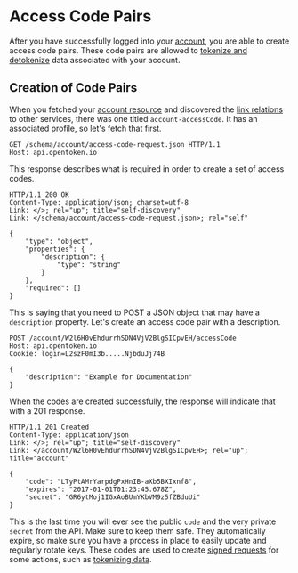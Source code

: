 Access Code Pairs
=================

After you have successfully logged into your [account], you are able to create access code pairs.  These code pairs are allowed to [tokenize and detokenize](tokens.md) data associated with your account.


Creation of Code Pairs
----------------------

When you fetched your [account resource][account] and discovered the [link relations](links.md) to other services, there was one titled `account-accessCode`.  It has an associated profile, so let's fetch that first.

    GET /schema/account/access-code-request.json HTTP/1.1
    Host: api.opentoken.io

This response describes what is required in order to create a set of access codes.

    HTTP/1.1 200 OK
    Content-Type: application/json; charset=utf-8
    Link: </>; rel="up"; title="self-discovery"
    Link: </schema/account/access-code-request.json>; rel="self"

    {
        "type": "object",
        "properties": {
            "description": {
                "type": "string"
            }
        },
        "required": []
    }

This is saying that you need to POST a JSON object that may have a `description` property.  Let's create an access code pair with a description.

    POST /account/W2l6H0vEhdurrhSDN4VjV2BlgSICpvEH/accessCode
    Host: api.opentoken.io
    Cookie: login=L2szF0mI3b.....NjbduJj74B

    {
        "description": "Example for Documentation"
    }

When the codes are created successfully, the response will indicate that with a 201 response.

    HTTP/1.1 201 Created
    Content-Type: application/json
    Link: </>; rel="up"; title="self-discovery"
    Link: </account/W2l6H0vEhdurrhSDN4VjV2BlgSICpvEH>; rel="up"; title="account"

    {
        "code": "LTyPtAMrYarpdgPxHnIB-aXb5BXIxnf8",
        "expires": "2017-01-01T01:23:45.678Z",
        "secret": "GR6ytMoj1IGxAoBUmYKbVM9z5fZBduUi"
    }

This is the last time you will ever see the public `code` and the very private `secret` from the API.  Make sure to keep them safe.  They automatically expire, so make sure you have a process in place to easily update and regularly rotate keys.  These codes are used to create [signed requests](signed-requests.md) for some actions, such as [tokenizing data](tokens.md).

[account]: account.md
